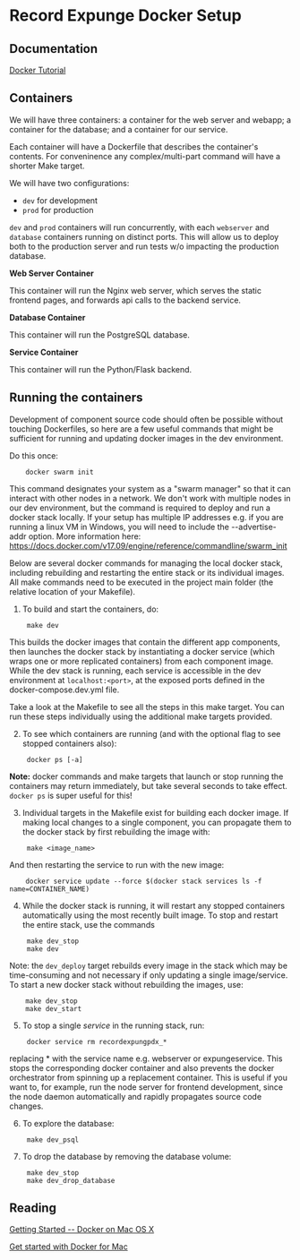 Record Expunge Docker Setup
===========================

Documentation
-------------

[Docker Tutorial](https://docs.docker.com/get-started/)


Containers
----------

We will have three containers: a container for the web server and webapp; a container for the database; and a container for our service.

Each container will have a Dockerfile that describes the container's contents. For conveninence any complex/multi-part command will have a shorter Make target.

We will have two configurations:

- `dev` for development
- `prod` for production

`dev` and `prod` containers will run concurrently, with each `webserver` and `database` containers running on distinct ports. This will allow us to deploy both to the production server and run tests w/o impacting the production database.


**Web Server Container**

This container will run the Nginx web server, which serves the static frontend pages, and forwards api calls to the backend service.


**Database Container**

This container will run the PostgreSQL database.


**Service Container**

This container will run the Python/Flask backend.


Running the containers
----------------------

Development of component source code should often be possible without touching Dockerfiles, so here are a few useful commands that might be sufficient for running and updating docker images in the dev environment.

Do this once:

        docker swarm init

This command designates your system as a "swarm manager" so that it can interact with other nodes in a network. We don't work with multiple nodes in our dev environment, but the command is required to deploy and run a docker stack locally. If your setup has multiple IP addresses e.g. if you are running a linux VM in Windows, you will need to include the --advertise-addr option. More information here: https://docs.docker.com/v17.09/engine/reference/commandline/swarm_init

Below are several docker commands for managing the local docker stack, including rebuilding and restarting the entire stack or its individual images. All make commands need to be executed in the project main folder (the relative location of your Makefile).

1. To build and start the containers, do:

        make dev


This builds the docker images that contain the different app components, then launches the docker stack by instantiating a docker service (which wraps one or more replicated containers) from each component image. While the dev stack is running, each service is accessible in the dev environment at `localhost:<port>`, at the exposed ports defined in the docker-compose.dev.yml file.

Take a look at the Makefile to see all the steps in this make target. You can run these steps individually using the additional make targets provided.

2. To see which containers are running (and with the optional flag to see stopped containers also):

        docker ps [-a]

 **Note:** docker commands and make targets that launch or stop running the containers may return immediately, but take several seconds to take effect. `docker ps` is super useful for this!

3. Individual targets in the Makefile exist for building each docker image. If making local changes to a single component, you can propagate them to the docker stack by first rebuilding the image with:

        make <image_name>


And then restarting the service to run with the new image:

        docker service update --force $(docker stack services ls -f name=CONTAINER_NAME)


4. While the docker stack is running, it will restart any stopped containers automatically using the most recently built image. To stop and restart the entire stack, use the commands

        make dev_stop
        make dev

Note: the `dev_deploy` target rebuilds every image in the stack which may be time-consuming and not necessary if only updating a single image/service. To start a new docker stack without rebuilding the images, use:

        make dev_stop
        make dev_start

5. To stop a single *service* in the running stack, run:

        docker service rm recordexpungpdx_*

replacing * with the service name e.g.  webserver or expungeservice. This stops the corresponding docker container and also prevents the docker orchestrator from spinning up a replacement container. This is useful if you want to, for example, run the node server for frontend development, since the node daemon automatically and rapidly propagates source code changes. 

6. To explore the database:

        make dev_psql


7. To drop the database by removing the database volume:

        make dev_stop
        make dev_drop_database


Reading
-------

[Getting Started -- Docker on Mac OS X](https://medium.com/allenhwkim/getting-started-docker-on-mac-os-x-72c64670464a)

[Get started with Docker for Mac](https://docs.docker.com/docker-for-mac/)
